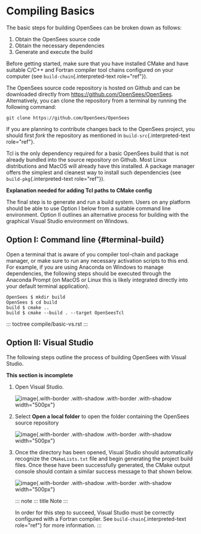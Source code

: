 # Compiling Basics

The basic steps for building OpenSees can be broken down as follows:

1.  Obtain the OpenSees source code
2.  Obtain the necessary dependencies
3.  Generate and execute the build

Before getting started, make sure that you have installed CMake and have
suitable C/C++ and Fortran compiler tool chains configured on your
computer (see `build-chain`{.interpreted-text role="ref"}).

The OpenSees source code repository is hosted on Github and can be
downloaded directly from <https://github.com/OpenSees/OpenSees>.
Alternatively, you can clone the repository from a terminal by running
the following command:

```{.bash}
git clone https://github.com/OpenSees/OpenSees
```

If you are planning to contribute changes back to the OpenSees project,
you should first *fork* the repository as mentioned in
`build-src`{.interpreted-text role="ref"}.

Tcl is the only dependency required for a basic OpenSees build that is
not already bundled into the source repository on Github. Most Linux
distributions and MacOS will already have this installed. A package
manager offers the simplest and cleanest way to install such
dependencies (see `build-pkg`{.interpreted-text role="ref"}).

**Explanation needed for adding Tcl paths to CMake config**

The final step is to generate and run a build system. Users on any
platform should be able to use Option I below from a suitable command
line environment. Option II outlines an alternative process for building
with the graphical Visual Studio environment on Windows.

## Option I: Command line {#terminal-build}

Open a terminal that is aware of you compiler tool-chain and package
manager, or make sure to run any necessary activation scripts to this
end. For example, if you are using Anaconda on Windows to manage
dependencies, the following steps should be executed through the
Anaconda Prompt (on MacOS or Linux this is likely integrated directly
into your default terminal application).

``` shell
OpenSees $ mkdir build
OpenSees $ cd build
build $ cmake ..
build $ cmake --build . --target OpenSeesTcl
```

::: toctree
compile/basic-vs.rst
:::

## Option II: Visual Studio

The following steps outline the process of building OpenSees with Visual
Studio.

**This section is incomplete**

1.  Open Visual Studio.

    ![image](figures/vs2019-01.png){.with-border .with-shadow
    .with-border .with-shadow width="500px"}

2.  Select **Open a local folder** to open the folder containing the
    OpenSees source repository

    ![image](figures/vs2019-02.png){.with-border .with-shadow
    .with-border .with-shadow width="500px"}

3.  Once the directory has been opened, Visual Studio should
    automatically recognize the `CMakeLists.txt` file and begin
    generating the project build files. Once these have been
    successfully generated, the CMake output console should contain a
    similar success message to that shown below.

    ![image](figures/vs2019-03.png){.with-border .with-shadow
    .with-border .with-shadow width="500px"}

    ::: note
    ::: title
    Note
    :::

    In order for this step to succeed, Visual Studio must be correctly
    configured with a Fortran compiler. See
    `build-chain`{.interpreted-text role="ref"} for more information.
    :::
